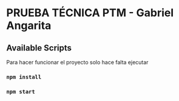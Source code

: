 # PRUEBA TÉCNICA PTM - Gabriel Angarita

## Available Scripts

Para hacer funcionar el proyecto solo hace falta ejecutar

### `npm install`

### `npm start`
